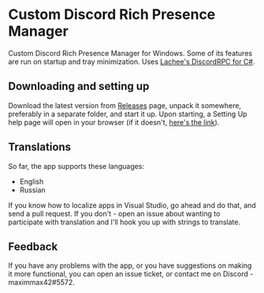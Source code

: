 # Custom Discord Rich Presence Manager
Custom Discord Rich Presence Manager for Windows. Some of its features are run on startup and tray minimization. Uses [Lachee's DiscordRPC for C#](https://github.com/Lachee/discord-rpc-csharp).

## Downloading and setting up
Download the latest version from [Releases](https://github.com/maximmax42/Discord-CustomRP/releases) page, unpack it somewhere, preferably in a separate folder, and start it up. Upon starting, a Setting Up help page will open in your browser (if it doesn't, [here's the link](https://github.com/maximmax42/Discord-CustomRP/wiki/Setting-Up)).

## Translations
So far, the app supports these languages:
* English
* Russian

If you know how to localize apps in Visual Studio, go ahead and do that, and send a pull request. If you don't - open an issue about wanting to participate with translation and I'll hook you up with strings to translate.

## Feedback
If you have any problems with the app, or you have suggestions on making it more functional, you can open an issue ticket, or contact me on Discord - maximmax42#5572.

